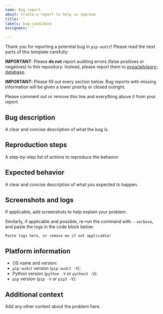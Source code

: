 ```yaml
---
name: Bug report
about: Create a report to help us improve
title: ''
labels: bug-candidate
assignees: ''

---
```


Thank you for reporting a potential bug in `pip-audit`! Please read the next parts of this template carefully:

**IMPORTANT**: Please **do not** report auditing errors (false positives or negatives) to this repository. Instead, please report them to [pypa/advisory-database](https://github.com/pypa/advisory-database/issues/new).

**IMPORTANT:** Please fill out every section below. Bug reports with missing information will be
given a lower priority or closed outright.

Please comment out or remove this line and everything above it from your report.

## Bug description

A clear and concise description of what the bug is.

## Reproduction steps 

A step-by-step list of actions to reproduce the behavior.

## Expected behavior

A clear and concise description of what you expected to happen.

## Screenshots and logs

If applicable, add screenshots to help explain your problem.

Similarly, if applicable and possible, re-run the command with `--verbose`,
and paste the logs in the code block below:

```
Paste logs here, or remove me if not applicable!
```

## Platform information

* OS name and version:
* `pip-audit` version (`pip-audit -V`): 
* Python version (`python -V` or `python3 -V`): 
* `pip` version (`pip -V` or `pip3 -V`):

## Additional context

Add any other context about the problem here.
